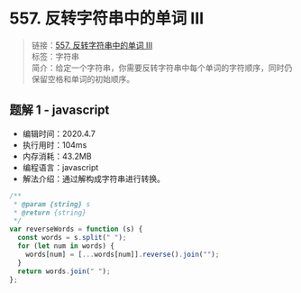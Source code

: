 # 557. 反转字符串中的单词 III

> 链接：[557. 反转字符串中的单词 III](https://leetcode-cn.com/problems/reverse-words-in-a-string-iii/)  
> 标签：字符串  
> 简介：给定一个字符串，你需要反转字符串中每个单词的字符顺序，同时仍保留空格和单词的初始顺序。

## 题解 1 - javascript

- 编辑时间：2020.4.7
- 执行用时：104ms
- 内存消耗：43.2MB
- 编程语言：javascript
- 解法介绍：通过解构成字符串进行转换。

```javascript
/**
 * @param {string} s
 * @return {string}
 */
var reverseWords = function (s) {
  const words = s.split(" ");
  for (let num in words) {
    words[num] = [...words[num]].reverse().join("");
  }
  return words.join(" ");
};
```
